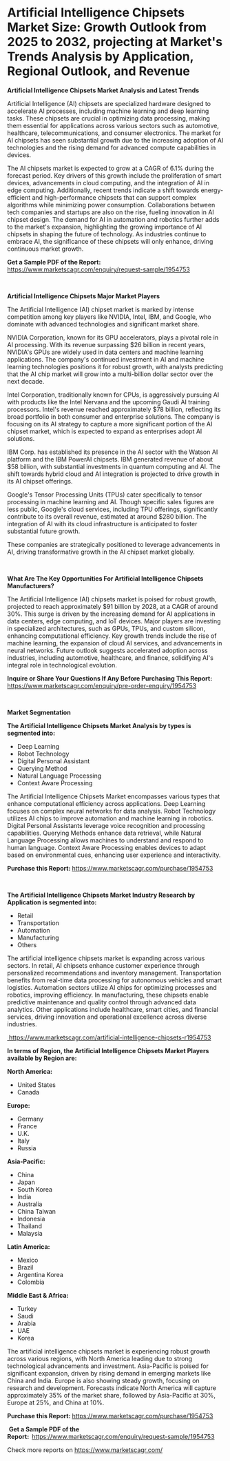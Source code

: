 <p><h1>Artificial Intelligence Chipsets Market Size: Growth Outlook from 2025 to 2032, projecting at Market's Trends Analysis by Application, Regional Outlook, and Revenue</h1></p><p><strong>Artificial Intelligence Chipsets Market Analysis and Latest Trends</strong></p>
<p><p>Artificial Intelligence (AI) chipsets are specialized hardware designed to accelerate AI processes, including machine learning and deep learning tasks. These chipsets are crucial in optimizing data processing, making them essential for applications across various sectors such as automotive, healthcare, telecommunications, and consumer electronics. The market for AI chipsets has seen substantial growth due to the increasing adoption of AI technologies and the rising demand for advanced compute capabilities in devices.</p><p>The AI chipsets market is expected to grow at a CAGR of 6.1% during the forecast period. Key drivers of this growth include the proliferation of smart devices, advancements in cloud computing, and the integration of AI in edge computing. Additionally, recent trends indicate a shift towards energy-efficient and high-performance chipsets that can support complex algorithms while minimizing power consumption. Collaborations between tech companies and startups are also on the rise, fueling innovation in AI chipset design. The demand for AI in automation and robotics further adds to the market's expansion, highlighting the growing importance of AI chipsets in shaping the future of technology. As industries continue to embrace AI, the significance of these chipsets will only enhance, driving continuous market growth.</p></p>
<p><strong>Get a Sample PDF of the Report:&nbsp;</strong> <a href="https://www.marketscagr.com/enquiry/request-sample/1954753?utm_campaign=3019&utm_medium=2&utm_source=Github&utm_content=ia&utm_term=06042025&utm_id=artificial-intelligence-chipsets">https://www.marketscagr.com/enquiry/request-sample/1954753</a></p>
<p>&nbsp;</p>
<p><strong>Artificial Intelligence Chipsets Major Market Players</strong></p>
<p><p>The Artificial Intelligence (AI) chipset market is marked by intense competition among key players like NVIDIA, Intel, IBM, and Google, who dominate with advanced technologies and significant market share.</p><p>NVIDIA Corporation, known for its GPU accelerators, plays a pivotal role in AI processing. With its revenue surpassing $26 billion in recent years, NVIDIA's GPUs are widely used in data centers and machine learning applications. The company's continued investment in AI and machine learning technologies positions it for robust growth, with analysts predicting that the AI chip market will grow into a multi-billion dollar sector over the next decade.</p><p>Intel Corporation, traditionally known for CPUs, is aggressively pursuing AI with products like the Intel Nervana and the upcoming Gaudi AI training processors. Intel's revenue reached approximately $78 billion, reflecting its broad portfolio in both consumer and enterprise solutions. The company is focusing on its AI strategy to capture a more significant portion of the AI chipset market, which is expected to expand as enterprises adopt AI solutions.</p><p>IBM Corp. has established its presence in the AI sector with the Watson AI platform and the IBM PowerAI chipsets. IBM generated revenue of about $58 billion, with substantial investments in quantum computing and AI. The shift towards hybrid cloud and AI integration is projected to drive growth in its AI chipset offerings.</p><p>Google's Tensor Processing Units (TPUs) cater specifically to tensor processing in machine learning and AI. Though specific sales figures are less public, Google's cloud services, including TPU offerings, significantly contribute to its overall revenue, estimated at around $280 billion. The integration of AI with its cloud infrastructure is anticipated to foster substantial future growth.</p><p>These companies are strategically positioned to leverage advancements in AI, driving transformative growth in the AI chipset market globally.</p></p>
<p>&nbsp;</p>
<p><strong>What Are The Key Opportunities For Artificial Intelligence Chipsets Manufacturers?</strong></p>
<p><p>The Artificial Intelligence (AI) chipsets market is poised for robust growth, projected to reach approximately $91 billion by 2028, at a CAGR of around 30%. This surge is driven by the increasing demand for AI applications in data centers, edge computing, and IoT devices. Major players are investing in specialized architectures, such as GPUs, TPUs, and custom silicon, enhancing computational efficiency. Key growth trends include the rise of machine learning, the expansion of cloud AI services, and advancements in neural networks. Future outlook suggests accelerated adoption across industries, including automotive, healthcare, and finance, solidifying AI's integral role in technological evolution.</p></p>
<p><strong>Inquire or Share Your Questions If Any Before Purchasing This Report:</strong> <a href="https://www.marketscagr.com/enquiry/pre-order-enquiry/1954753?utm_campaign=3019&utm_medium=2&utm_source=Github&utm_content=ia&utm_term=06042025&utm_id=artificial-intelligence-chipsets">https://www.marketscagr.com/enquiry/pre-order-enquiry/1954753</a></p>
<p>&nbsp;</p>
<p><strong>Market Segmentation</strong></p>
<p><strong>The Artificial Intelligence Chipsets Market Analysis by types is segmented into:</strong></p>
<p><ul><li>Deep Learning</li><li>Robot Technology</li><li>Digital Personal Assistant</li><li>Querying Method</li><li>Natural Language Processing</li><li>Context Aware Processing</li></ul></p>
<p><p>The Artificial Intelligence Chipsets Market encompasses various types that enhance computational efficiency across applications. Deep Learning focuses on complex neural networks for data analysis. Robot Technology utilizes AI chips to improve automation and machine learning in robotics. Digital Personal Assistants leverage voice recognition and processing capabilities. Querying Methods enhance data retrieval, while Natural Language Processing allows machines to understand and respond to human language. Context Aware Processing enables devices to adapt based on environmental cues, enhancing user experience and interactivity.</p></p>
<p><strong>Purchase this Report:&nbsp;</strong><a href="https://www.marketscagr.com/purchase/1954753?utm_campaign=3019&utm_medium=2&utm_source=Github&utm_content=ia&utm_term=06042025&utm_id=artificial-intelligence-chipsets">https://www.marketscagr.com/purchase/1954753</a></p>
<p>&nbsp;</p>
<p><strong>The Artificial Intelligence Chipsets Market Industry Research by Application is segmented into:</strong></p>
<p><ul><li>Retail</li><li>Transportation</li><li>Automation</li><li>Manufacturing</li><li>Others</li></ul></p>
<p><p>The artificial intelligence chipsets market is expanding across various sectors. In retail, AI chipsets enhance customer experience through personalized recommendations and inventory management. Transportation benefits from real-time data processing for autonomous vehicles and smart logistics. Automation sectors utilize AI chips for optimizing processes and robotics, improving efficiency. In manufacturing, these chipsets enable predictive maintenance and quality control through advanced data analytics. Other applications include healthcare, smart cities, and financial services, driving innovation and operational excellence across diverse industries.</p></p>
<p><a href="https://www.marketscagr.com/artificial-intelligence-chipsets-r1954753?utm_campaign=3019&utm_medium=2&utm_source=Github&utm_content=ia&utm_term=06042025&utm_id=artificial-intelligence-chipsets">&nbsp;https://www.marketscagr.com/artificial-intelligence-chipsets-r1954753</a></p>
<p><strong>In terms of Region, the Artificial Intelligence Chipsets Market Players available by Region are:</strong></p>
<p>
    <p> <strong> North America: </strong>
        <ul>
            <li>United States</li>
            <li>Canada</li>
        </ul>
        </p> 
    <p> <strong> Europe: </strong>
        <ul>
            <li>Germany</li>
            <li>France</li>
            <li>U.K.</li>
            <li>Italy</li>
            <li>Russia</li>
        </ul>
        </p> 
    <p> <strong> Asia-Pacific: </strong>
        <ul>
            <li>China</li>
            <li>Japan</li>
            <li>South Korea</li>
            <li>India</li>
            <li>Australia</li>
            <li>China Taiwan</li>
            <li>Indonesia</li>
            <li>Thailand</li>
            <li>Malaysia</li>
        </ul>
        </p> 
    <p> <strong> Latin America: </strong>
        <ul>
            <li>Mexico</li>
            <li>Brazil</li>
            <li>Argentina Korea</li>
            <li>Colombia</li>
        </ul>
        </p> 
    <p> <strong> Middle East & Africa: </strong>
        <ul>
            <li>Turkey</li>
            <li>Saudi</li>
            <li>Arabia</li>
            <li>UAE</li>
            <li>Korea</li>
        </ul>
    </p>
    </p>
<p><p>The artificial intelligence chipsets market is experiencing robust growth across various regions, with North America leading due to strong technological advancements and investment. Asia-Pacific is poised for significant expansion, driven by rising demand in emerging markets like China and India. Europe is also showing steady growth, focusing on research and development. Forecasts indicate North America will capture approximately 35% of the market share, followed by Asia-Pacific at 30%, Europe at 25%, and China at 10%.</p></p>
<p><strong>Purchase this Report: </strong><a href="https://www.marketscagr.com/purchase/1954753?utm_campaign=3019&utm_medium=2&utm_source=Github&utm_content=ia&utm_term=06042025&utm_id=artificial-intelligence-chipsets">https://www.marketscagr.com/purchase/1954753</a></p>
<p>&nbsp;<strong>Get a Sample PDF of the Report:&nbsp;&nbsp;</strong><a href="https://www.marketscagr.com/enquiry/request-sample/1954753?utm_campaign=3019&utm_medium=2&utm_source=Github&utm_content=ia&utm_term=06042025&utm_id=artificial-intelligence-chipsets">https://www.marketscagr.com/enquiry/request-sample/1954753</a></p>
<p><strong></strong></p>
<p>Check more reports on <a href="https://www.marketscagr.com/?utm_campaign=3019&utm_medium=2&utm_source=Github&utm_content=ia&utm_term=06042025&utm_id=artificial-intelligence-chipsets">https://www.marketscagr.com/</a></p>